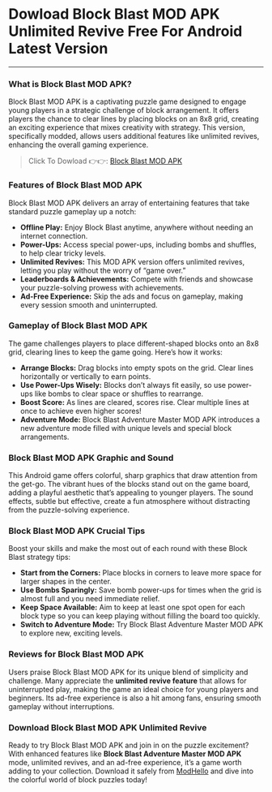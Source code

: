 # Dowload Block Blast MOD APK Unlimited Revive Free For Android Latest Version

---

### **What is Block Blast MOD APK?**

Block Blast MOD APK is a captivating puzzle game designed to engage young players in a strategic challenge of block arrangement. It offers players the chance to clear lines by placing blocks on an 8x8 grid, creating an exciting experience that mixes creativity with strategy. This version, specifically modded, allows users additional features like unlimited revives, enhancing the overall gaming experience.


>Click To Dowload 👉👉: [Block Blast MOD APK](https://modhello.com/block-blast/)

### **Features of Block Blast MOD APK**

Block Blast MOD APK delivers an array of entertaining features that take standard puzzle gameplay up a notch:

- **Offline Play:** Enjoy Block Blast anytime, anywhere without needing an internet connection.
- **Power-Ups:** Access special power-ups, including bombs and shuffles, to help clear tricky levels.
- **Unlimited Revives:** This MOD APK version offers unlimited revives, letting you play without the worry of “game over.”
- **Leaderboards & Achievements:** Compete with friends and showcase your puzzle-solving prowess with achievements.
- **Ad-Free Experience:** Skip the ads and focus on gameplay, making every session smooth and uninterrupted.

### **Gameplay of Block Blast MOD APK**

The game challenges players to place different-shaped blocks onto an 8x8 grid, clearing lines to keep the game going. Here’s how it works:

- **Arrange Blocks:** Drag blocks into empty spots on the grid. Clear lines horizontally or vertically to earn points.
- **Use Power-Ups Wisely:** Blocks don’t always fit easily, so use power-ups like bombs to clear space or shuffles to rearrange.
- **Boost Score:** As lines are cleared, scores rise. Clear multiple lines at once to achieve even higher scores!
- **Adventure Mode:** Block Blast Adventure Master MOD APK introduces a new adventure mode filled with unique levels and special block arrangements.

### **Block Blast MOD APK Graphic and Sound**

This Android game offers colorful, sharp graphics that draw attention from the get-go. The vibrant hues of the blocks stand out on the game board, adding a playful aesthetic that’s appealing to younger players. The sound effects, subtle but effective, create a fun atmosphere without distracting from the puzzle-solving experience.

### **Block Blast MOD APK Crucial Tips**

Boost your skills and make the most out of each round with these Block Blast strategy tips:

- **Start from the Corners:** Place blocks in corners to leave more space for larger shapes in the center.
- **Use Bombs Sparingly:** Save bomb power-ups for times when the grid is almost full and you need immediate relief.
- **Keep Space Available:** Aim to keep at least one spot open for each block type so you can keep playing without filling the board too quickly.
- **Switch to Adventure Mode:** Try Block Blast Adventure Master MOD APK to explore new, exciting levels.

### **Reviews for Block Blast MOD APK**

Users praise Block Blast MOD APK for its unique blend of simplicity and challenge. Many appreciate the **unlimited revive feature** that allows for uninterrupted play, making the game an ideal choice for young players and beginners. Its ad-free experience is also a hit among fans, ensuring smooth gameplay without interruptions.

### **Download Block Blast MOD APK Unlimited Revive**

Ready to try Block Blast MOD APK and join in on the puzzle excitement? With enhanced features like **Block Blast Adventure Master MOD APK** mode, unlimited revives, and an ad-free experience, it’s a game worth adding to your collection. Download it safely from [ModHello](#) and dive into the colorful world of block puzzles today!
